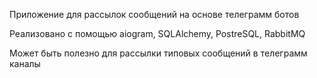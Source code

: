 Приложение для рассылок сообщений на основе телеграмм ботов

Реализовано с помощью aiogram, SQLAlchemy, PostreSQL, RabbitMQ

Может быть полезно для рассылки типовых сообщений в телеграмм каналы